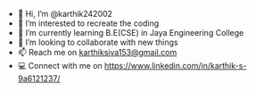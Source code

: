 - 👋 Hi, I’m @karthik242002
- 👀 I’m interested to recreate the coding
- 🌱 I’m currently learning B.E(CSE) in Jaya Engineering College
- 💞️ I’m looking to collaborate with new things 
- 📫 Reach me on karthiksiva153@gmail.com
- 💻  Connect with me on https://www.linkedin.com/in/karthik-s-9a6121237/

<!---
karthik242002/karthik242002 is a ✨ special ✨ repository because its `README.md` (this file) appears on your GitHub profile.
You can click the Preview link to take a look at your changes.
--->
